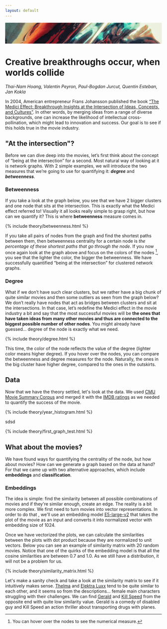 ```yaml
---
layout: default
---
```


![Banner](assets/banner.jpg)

# Creative breakthroughs occur, when worlds collide

*Thai-Nam Hoang, Valentin Peyron, Paul-Bogdan Jurcut, Quentin Esteban, Jan Kokla*

In 2004, American entrepreneur Frans Johansson published the book
[“The Medici Effect: Breakthrough Insights at the Intersection of
Ideas, Concepts, and Cultures”](https://www.goodreads.com/pt/book/show/20482413). 
In other words, by merging ideas from a range of diverse backgrounds,
one can increase the likelihood of intellectual cross-pollination,
which might lead to innovation and success. Our goal is to see if this 
holds true in the movie industry.

## "At the intersection"?

Before we can dive deep into the movies, let’s first think about the 
concept of “being at the intersection” for a second. Most natural way 
of looking at it is network graphs. With 2 simple examples, we will 
introduce the two measures that we’re going to use 
for quantifying it: **_degree_** and **_betweenness_**.

### Betweenness

If you take a look at the graph below, you see that we have 2 bigger 
clusters and one node that sits at the intersection. 
This is exactly what the Medici effect referred to! Visually it all looks 
really simple to grasp right, but how can we quantify it? This is where 
**betweenness** measure comes in.

{% include theory/betweenness.html %}

If you take all pairs of nodes from the graph and find the shortest paths 
between them, then betweenness centrality for a certain node is _the percentage 
of these shortest paths that go through the node_. If you now once again look 
at the graph above and focus on the colors of the nodes [^1], you see 
that the lighter the color, the bigger the betweenness. We have 
successfully quantified “being at the intersection” for clustered network graphs.

[^1]: You can hover over the nodes to see the numerical measure.

### Degree

What if we don’t have such clear clusters, but we rather have a big chunk of quite 
similar movies and then some outliers as seen from the graph below? We don’t really 
have nodes that act as bridges between clusters and sit at the intersections. In 
that case, let’s redefine the Medici effect in the movie industry a bit and say 
that the most successful movies will be **the ones that have taken ideas from many 
other movies and thus are connected to the biggest possible number of other nodes**. 
You might already have guessed… degree of the node is exactly what we need.

{% include theory/degree.html %}

This time, the color of the node reflects the value of the degree (lighter color 
means higher degree). If you hover over the nodes, you can compare the betweenness 
and degree measures for the node. Naturally, the ones in the big cluster have higher 
degree, compared to the ones in the outskirts.

## Data

Now that we have the theory settled, let's look at the data. We used 
[CMU Movie Summary Corpus](https://www.cs.cmu.edu/~ark/personas/) 
and merged it with the 
[IMDB ratings](https://developer.imdb.com/non-commercial-datasets/) as we needed to 
quantify the success of the movie.

{% include theory/year_histogram.html %}

sdsd

{% include theory/first_graph_test.html %}

## What about the movies?

We have found ways for quantifying the centrality of the node, but how about movies? 
How can we generate a graph based on the data at hand? For that we came up with two 
alternative approaches, which include **embeddings** and **classification**.

### Embeddings

The idea is simple: find the similarity between all possible combinations of movies 
and if they're similar enough, create an edge. The reality is a bit more complex.
We first need to turn movies into vector representations. In order to do that , 
we'll use an embedding model 
[E5-large-v2](https://huggingface.co/intfloat/e5-large-v2) that takes the plot of 
the movie as an input and converts it into normalized vector with embedding size 
of 1024.

Once we have vectorized the plots, we can calculate the similarities between 
the plots with dot product because they are normalized to unit vectors. Below 
you can see an example of similarity matrix with 20 random movies. Notice that 
one of the quirks of the embedding model is that all the cosine similarities are
between 0.7 and 1.0. As we still have a distribution, it will not be a problem for
us.

{% include theory/similarity_matrix.html %}

Let's make a sanity check and take a look at the similarity matrix to see 
if it intuitively makes sense.
[Thelma](https://www.imdb.com/title/tt6304046/) and 
[Elektra Luxx](https://www.imdb.com/title/tt1340773/) tend to be quite similar to 
each other, and it seems so from the descriptions... female main characters 
struggling with their challenges. We can find 
[Gerald](https://www.imdb.com/title/tt1213900/) and 
[Kill Speed](https://www.imdb.com/title/tt1027683/?ref_=nv_sr_srsg_0_tt_8_nm_0_q_kill%2520speed) from the opposite
end with quite low similarity value. Gerald is a comedy of disabled guy and 
Kill Speed an action thriller about transporting drugs with planes.

